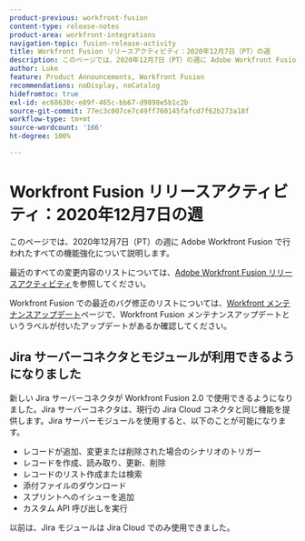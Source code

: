 ```yaml
---
product-previous: workfront-fusion
content-type: release-notes
product-area: workfront-integrations
navigation-topic: fusion-release-activity
title: Workfront Fusion リリースアクティビティ：2020年12月7日（PT）の週
description: このページでは、2020年12月7日（PT）の週に Adobe Workfront Fusion で行われたすべての機能強化について説明します。
author: Luke
feature: Product Announcements, Workfront Fusion
recommendations: noDisplay, noCatalog
hidefromtoc: true
exl-id: ec68630c-e89f-465c-bb67-d9898e5b1c2b
source-git-commit: 77ec3c007ce7c49ff760145fafcd7f62b273a18f
workflow-type: tm+mt
source-wordcount: '166'
ht-degree: 100%

---
```


# Workfront Fusion リリースアクティビティ：2020年12月7日の週

このページでは、2020年12月7日（PT）の週に Adobe Workfront Fusion で行われたすべての機能強化について説明します。

最近のすべての変更内容のリストについては、[Adobe Workfront Fusion リリースアクティビティ](/help/workfront-fusion/fusion-product-releases/fusion-release-activity.md)を参照してください。

Workfront Fusion での最近のバグ修正のリストについては、[Workfront メンテナンスアップデート](https://experienceleague.adobe.com/docs/workfront-known-issues/releases/current-updates.html?lang=ja)ページで、Workfront Fusion メンテナンスアップデートというラベルが付いたアップデートがあるか確認してください。

## Jira サーバーコネクタとモジュールが利用できるようになりました

新しい Jira サーバーコネクタが Workfront Fusion 2.0 で使用できるようになりました。Jira サーバーコネクタは、現行の Jira Cloud コネクタと同じ機能を提供します。Jira サーバーモジュールを使用すると、以下のことが可能になります。

* レコードが追加、変更または削除された場合のシナリオのトリガー
* レコードを作成、読み取り、更新、削除
* レコードのリスト作成または検索
* 添付ファイルのダウンロード
* スプリントへのイシューを追加
* カスタム API 呼び出しを実行

以前は、Jira モジュールは Jira Cloud でのみ使用できました。
